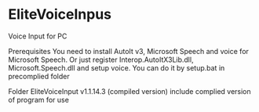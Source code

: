 # EliteVoiceInpus
Voice Input for PC

Prerequisites
You need to install AutoIt v3, Microsoft Speech and voice for Microsoft Speech.
Or just register Interop.AutoItX3Lib.dll, Microsoft.Speech.dll and setup voice. You can do it by setup.bat in precomplied folder

Folder EliteVoiceInput v1.1.14.3 (compiled version) include complied version of program for use
